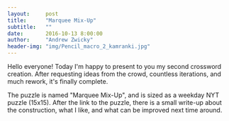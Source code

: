```yaml
---
layout:     post
title:      "Marquee Mix-Up"
subtitle:   ""
date:       2016-10-13 8:00:00
author:     "Andrew Zwicky"
header-img: "img/Pencil_macro_2_kamranki.jpg"
---
```


<p>Hello everyone! Today I'm happy to present to you my second crossword creation.  After requesting ideas from the crowd, countless iterations, and much rework, it's finally complete.</p>

<p>The puzzle is named "Marquee Mix-Up", and is sized as a weekday NYT puzzle (15x15).  After the link to the puzzle, there is a small write-up about the construction, what I like, and what can be improved next time around. 
<!--break-–> 
This one is also considerably more difficult than my first (sorry in advance!) so I have included some hints available to help everyone along.</p>

<h2 class="section-heading">Puzzle</h2>
<p>Without further ado, here is the <a href="{{ site.url }}assets/MarqueeMixUp_Puzzle.pdf">puzzle</a>!</p>

<h2 class="section-heading">Hints & Solution</h2>
<p>When constructing this puzzle, I spent a lot of time trying to get the fill to the right level of interesting vs. challenging.  In the process of filling in the grid, there was a lot of experimentation and re-work until I arrived at something I was happy with.  In order to fill the grid in a timely manner, I had to include some jargon that isn't very accessible.  In order to not completely stump everyone, here are some clues to the more obscure entries.  Try to wait until you really need them!</p>
<p><i>Hover each clue to reveal the hint.  If the hint is not helpful enough, mouse over the "Answer:" text to reveal the entry.</i></p>

<p><div style="display: inline-block;" class='hov' id='15A'><b>15 Across</b></div>
<div id='15Arev' class='hovcontent'>This refers to the composition of the soil, and this type of soil is considered ideal for farming and gardening.  This soil contains approximately equal amounts of sand and silt, and slightly less clay.
<br>
<div style="display: inline-block;" class='hov' id='15AA'><b>Answer:</b></div>
<div id='15AArev' class='hovcontent'>LOAMY</div></div></p>

<p><div style="display: inline-block;" class='hov' id='20A'><b>20 Across</b></div>
<div id='20Arev' class='hovcontent'>This hat is often topped with a pom-pom or tassle and is often seen on ski slopes.  This term is French Canadian in origin.
<br>
<div style="display: inline-block;" class='hov' id='20AA'><b>Answer:</b></div>
<div id='20AArev' class='hovcontent'>TUQUE</div></div></p>

<p><div style="display: inline-block;" class='hov' id='49A'><b>49 Across</b></div>
<div id='49Arev' class='hovcontent'>This one is pretty tough.  Air is typically refered to as being 'handled' when being circulated, and that is part of the acronym.
<br>
<div style="display: inline-block;" class='hov' id='49AA'><b>Answer:</b></div>
<div id='49AArev' class='hovcontent'>AHU</div></div></p>

<p><div style="display: inline-block;" class='hov' id='4D'><b>4 Down</b></div>
<div id='4Drev' class='hovcontent'>Flax (also linseed) is a crop grown around the world, used in linens and oils.  This clue is looking for the Genus, which I don't really have a way to clue if you don't know it.
<br>
<div style="display: inline-block;" class='hov' id='4DA'><b>Answer:</b></div>
<div id='4DArev' class='hovcontent'>LINUM</div></div></p>

<p><div style="display: inline-block;" class='hov' id='12D'><b>12 Down</b></div>
<div id='12Drev' class='hovcontent'>A popular Q&A format on the website reddit is for a person to introduce themselves in the following way: "I am a commercial pilot, AMA!"  AMA stands for "Ask Me Anything", but this clue is asking for the start of that statement.
<br>
<div style="display: inline-block;" class='hov' id='12DA'><b>Answer:</b></div>
<div id='12DArev' class='hovcontent'>IAMA</div></div></p>

<p><div style="display: inline-block;" class='hov' id='24D'><b>24 Down</b></div>
<div id='24Drev' class='hovcontent'>This professional organization consists primarily of electrical, electronics, and computer engineers.
<br>
<div style="display: inline-block;" class='hov' id='24DA'><b>Answer:</b></div>
<div id='24DArev' class='hovcontent'>IEEE</div></div></p>

<p><div style="display: inline-block;" class='hov' id='51D'><b>51 Down</b></div>
<div id='51Drev' class='hovcontent'>This agency of the U.S. Department of Defense is responsible for the development of new technologies for military use.  This agency was launched in response to the surprise Sputnik in 1957.
<br>
<div style="display: inline-block;" class='hov' id='51DA'><b>Answer:</b></div>
<div id='51DArev' class='hovcontent'>DARPA</div></div></p>

<p><div style="display: inline-block;" class='hov' id='54D'><b>54 Down</b></div>
<div id='54Drev' class='hovcontent'>This is a share index of the largest 100 companies listed on the London Stock Exchange (by market cap).  It is informally called the "footise".
<br>
<div style="display: inline-block;" class='hov' id='54DA'><b>Answer:</b></div>
<div id='54DArev' class='hovcontent'>FTSE</div></div></p>

<p>Here is the <a href="{{ site.url }}assets/MarqueeMixUp_Solution.pdf">full solution</a>.</p>

<h2 class="section-heading">Construction Notes</h2>
<p>I don't remember exactly how I thought of this theme, but it appealed to me because of the many possibilities for theme clues.  For this theme, I generated many possibilities, many of which I can't find any longer, including:</p>
WARRENARONOFSKY (15)<br>
DARRENBUFFET (12)<br>
GARRISONFORD (12)<br>
HARRISONKEILLOR (15)<br>

<p>I settled on the entries I used for a few reasons:
<ul> 
<li>The actors are fairly well-known, which makes the puzzle accessible for more solvers.</li>
<li>There are two pairs of names.  This allows the solver to reason some information about the other clues, rather than 4 unconnected names.</li>
<li>The combination of 10/11 is more flexbile when laying out the grid, because a 15 letter clue takes up the entire grid.</li>
</ul></p>

<p>As far as the clues go, I am fond of:
<ul>
<li>FATTONY</li>
<li>PIMLICO</li>
<li>KUBIAK</li>
<li>DYNAMO</li>
<li>SOCHI</li>
</ul></p>


<h2 class="section-heading">Room For Improvement</h2>
<p>While I do like the theme, I also think it doesn't really have a whole lot of punch.  Just swapping the first letters of names is fairly simple and leaves the rest of the name exactly the same.</p>

<h2 class="section-heading">Thanks</h2>
<p></p>

Header Image By <a href="//commons.wikimedia.org/wiki/User:Kamranki" title="User:Kamranki">Kamranki</a> - <span class="int-own-work" lang="en">Own work</span>, <a href="http://creativecommons.org/licenses/by-sa/4.0" title="Creative Commons Attribution-Share Alike 4.0">CC BY-SA 4.0</a>, <a href="https://commons.wikimedia.org/w/index.php?curid=44110847">Link</a>
